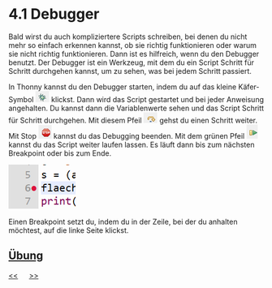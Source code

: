 # 4.1 Debugger

Bald wirst du auch kompliziertere Scripts schreiben, bei denen du nicht mehr so einfach erkennen kannst, 
ob sie richtig funktionieren oder warum sie nicht richtig funktionieren.
Dann ist es hilfreich, wenn du den Debugger benutzt.
Der Debugger ist ein Werkzeug, mit dem du ein Script Schritt für Schritt durchgehen kannst,
um zu sehen, was bei jedem Schritt passiert.

In Thonny kannst du den Debugger starten, indem du auf das kleine Käfer-Symbol 
![start_debugging.png](../img/4.1/start_debugging.png) klickst.
Dann wird das Script gestartet und bei jeder Anweisung angehalten.
Du kannst dann die Variablenwerte sehen und das Script Schritt für Schritt durchgehen.
Mit diesem Pfeil ![debugging_step.png](../img/4.1/debugging_step.png) gehst du einen Schritt weiter.
Mit Stop ![stop_debugging.png](../img/4.1/stop_debugging.png) kannst du das Debugging beenden.
Mit dem grünen Pfeil ![continue_debugging.png](../img/4.1/continue_debugging.png) kannst du das Script weiter laufen lassen. 
Es läuft dann bis zum nächsten Breakpoint oder bis zum Ende.

![Breakpoint.png](../img/4.1/Breakpoint.png)

Einen Breakpoint setzt du, indem du in der Zeile, bei der du anhalten möchtest, auf die linke Seite klickst.

## [Übung](../uebungen/UE_4.1_Debugger.md)




[<<](4.0_Script.md) &emsp; [>>](5.0_Funktionen.md)